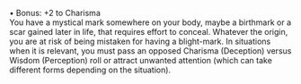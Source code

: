 • Bonus: +2 to Charisma  
You have a mystical mark somewhere on your body, maybe a birthmark or a scar gained later in life, that requires effort to conceal. Whatever the origin, you are at risk of being mistaken for having a blight-mark. In situations when it is relevant, you must pass an opposed Charisma (Deception) versus Wisdom (Perception) roll or attract unwanted attention (which can take different forms depending on the situation).